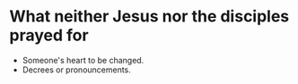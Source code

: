 # What neither Jesus nor the disciples prayed for

- Someone's heart to be changed.
- Decrees or pronouncements.


